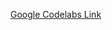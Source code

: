 [Google Codelabs Link](https://codelabs.developers.google.com/codelabs/build-your-first-android-app/index.html)


